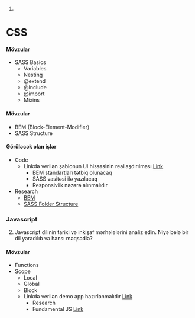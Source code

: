 1. 
# CSS
#### Mövzular

- SASS Basics
  - Variables
  - Nesting
  - @extend
  - @include
  - @import
  - Mixins

#### Mövzular

- BEM (Block-Element-Modifier)
- SASS Structure

#### Görüləcək olan işlər

- Code
  - Linkdə verilən şablonun UI hissəsinin reallaşdırılması [Link](https://www.figma.com/file/EWmzcVkd7qbP5Nf7iMvuqP/Trafalgar-Landing-Page?node-id=0%3A1)
    - BEM standartları tətbiq olunacaq
    - SASS vasitəsi ilə yazılacaq
    - Responsivlik nəzərə alınmalıdır
- Research
  - [BEM](https://www.slideshare.net/RolandLsslein/bem-css-seriously)
  - [SASS Folder Structure](#)

### Javascript
2. Javascript dilinin tarixi və inkişaf mərhələlərini analiz edin. Niyə belə bir dil yaradılıb və hansı məqsədlə?
  #### Mövzular

- Functions
- Scope
  - Local
  - Global
  - Block
   - Linkdə verilən demo app hazırlanmalıdır [Link](https://iamcodefoxx.github.io/Sticky-Notes/)
     - Research
      - Fundamental JS [Link](https://javascript.info/first-steps)
